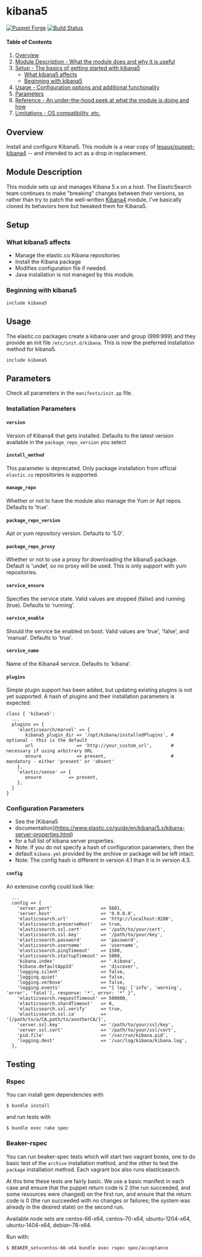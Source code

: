 # kibana5

[![Puppet Forge](http://img.shields.io/puppetforge/v/Nextdoor/kibana5.svg)](https://forge.puppetlabs.com/Nextdoor/kibana5)
[![Build Status](http://img.shields.io/travis/Nextdoor/puppet-kibana5.svg)](http://travis-ci.org/Nextdoor/puppet-kibana5)


#### Table of Contents

1. [Overview](#overview)
2. [Module Description - What the module does and why it is useful](#module-description)
3. [Setup - The basics of getting started with kibana5](#setup)
    * [What kibana5 affects](#what-kibana5-affects)
    * [Beginning with kibana5](#beginning-with-kibana5)
4. [Usage - Configuration options and additional functionality](#usage)
5. [Parameters](#parameters)
6. [Reference - An under-the-hood peek at what the module is doing and how](#reference)
7. [Limitations - OS compatibility, etc.](#limitations)

## Overview

Install and configure Kibana5. This module is a near copy of
[lesaux/puppet-kibana4](https://github.com/lesaux/puppet-kibana4) -- and
intended to act as a drop in replacement. 

## Module Description

This module sets up and manages Kibana 5.x on a host. The ElasticSearch team
continues to make "breaking" changes between their versions, so rather than try
to patch the well-written [Kibana4](https://github.com/lesaux/puppet-kibana4)
module, I've basically cloned its behaviors here but tweaked them for Kibana5.

## Setup

### What kibana5 affects

* Manage the elastic.co Kibana repositories
* Install the Kibana package
* Modifies configuration file if needed.
* Java installation is not managed by this module.

### Beginning with kibana5

```puppet
include kibana5
```

## Usage

The elastic.co packages create a kibana user and group (999:999) and they
provide an init file `/etc/init.d/kibana`.  This is now the preferred
installation method for kibana5.

```puppet
include kibana5
```

## Parameters

Check all parameters in the `manifests/init.pp` file.

### Installation Parameters

#### `version`

Version of Kibana4 that gets installed.  Defaults to the latest version
available in the `package_repo_version` you select

#### `install_method`

This parameter is deprecated. Only package installation from official
`elastic.co` repositories is supported.

#### `manage_repo`

Whether or not to have the module also manage the Yum or Apt repos.  Defaults
to 'true'.

#### `package_repo_version`

Apt or yum repository version. Defaults to '5.0'.

#### `package_repo_proxy`

Whether or not to use a proxy for downloading the kibana5 package. Default is
'undef, so no proxy will be used. This is only support with yum repositories.

#### `service_ensure`

Specifies the service state. Valid values are stopped (false) and running
(true).  Defaults to 'running'.

#### `service_enable`

Should the service be enabled on boot. Valid values are 'true', 'false', and
'manual'.  Defaults to 'true'.

#### `service_name`

Name of the Kibana4 service. Defaults to 'kibana'.

#### `plugins`

Simple plugin support has been added, but updating existing plugins is not yet
supported.  A hash of plugins and their installation parameters is expected:

```puppet
class { 'kibana5':
  ...
  plugins => {
    'elasticsearch/marvel' => {
       kibana5_plugin_dir => '/opt/kibana/installedPlugins', # optional - this is the default
       url                => 'http://your_custom_url',       # necessary if using arbitrary URL
       ensure             => present,                        # mandatory - either 'present' or 'absent'
    },
    'elastic/sense' => {
       ensure          => present,
    },
  }
}
```

### Configuration Parameters

* See the [Kibana5
* documentation](https://www.elastic.co/guide/en/kibana/5.x/kibana-server-properties.html)
* for a full list of kibana server properties.
* Note: If you do not specify a hash of configuration parameters, then the
* default `kibana.yml` provided by the archive or package will be left intact.
* Note: The config hash is different in version 4.1 than it is in version 4.3.

#### `config`

An extensive config could look like:

```puppet
  ...
  config => {
    'server.port'                  => 5601,
    'server.host'                  => '0.0.0.0',
    'elasticsearch.url'            => 'http://localhost:9200',
    'elasticsearch.preserveHost'   => true,
    'elasticsearch.ssl.cert'       => '/path/to/your/cert',
    'elasticsearch.ssl.key'        => '/path/to/your/key',
    'elasticsearch.password'       => 'password',
    'elasticsearch.username'       => 'username',
    'elasticsearch.pingTimeout'    => 1500,
    'elasticsearch.startupTimeout' => 5000,
    'kibana.index'                 => '.kibana',
    'kibana.defaultAppId'          => 'discover',
    'logging.silent'               => false,
    'logging.quiet'                => false,
    'logging.verbose'              => false,
    'logging.events'               => "{ log: ['info', 'warning', 'error', 'fatal'], response: '*', error: '*' }",
    'elasticsearch.requestTimeout' => 500000,
    'elasticsearch.shardTimeout'   => 0,
    'elasticsearch.ssl.verify'     => true,
    'elasticsearch.ssl.ca'         => '[/path/to/a/CA,path/to/anotherCA/]',
    'server.ssl.key'               => '/path/to/your/ssl/key',
    'server.ssl.cert'              => '/path/to/your/ssl/cert',
    'pid.file'                     => '/var/run/kibana.pid',
    'logging.dest'                 => '/var/log/kibana/kibana.log',
  },
```

## Testing

### Rspec

You can install gem dependencies with
```
$ bundle install
```
and run tests with
```
$ bundle exec rake spec
```

### Beaker-rspec

You can run beaker-spec tests which will start two vagrant boxes, one to do
basic test of the `archive` installation method, and the other to test the
`package` installation method. Each vagrant box also runs elasticsearch.

At this time these tests are fairly basic. We use a basic manifest in each case
and ensure that the puppet return code is 2 (the run succeeded, and some
resources were changed) on the first run, and ensure that the return code is 0
(the run succeeded with no changes or failures; the system was already in the
desired state) on the second run.

Available node sets are centos-66-x64, centos-70-x64, ubuntu-1204-x64,
ubuntu-1404-x64, debian-78-x64.

Run with:
```
$ BEAKER_set=centos-66-x64 bundle exec rspec spec/acceptance
```
